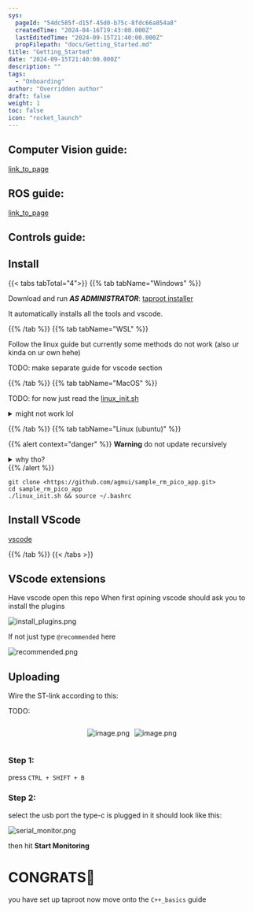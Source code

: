 ```yaml
---
sys:
  pageId: "54dc585f-d15f-45d0-b75c-8fdc66a854a8"
  createdTime: "2024-04-16T19:43:00.000Z"
  lastEditedTime: "2024-09-15T21:40:00.000Z"
  propFilepath: "docs/Getting_Started.md"
title: "Getting_Started"
date: "2024-09-15T21:40:00.000Z"
description: ""
tags:
  - "Onboarding"
author: "Overridden author"
draft: false
weight: 1
toc: false
icon: "rocket_launch"
---
```


## Computer Vision guide:

[link_to_page](86d45bc0-388b-4d26-8848-44f255f73d0e)

## ROS guide:

[link_to_page](3c76c1de-ec8f-46d6-8b0a-294005edc2d5)

## Controls guide:

## Install

{{< tabs tabTotal="4">}}
{{% tab tabName="Windows" %}}

Download and run _**AS ADMINISTRATOR**_: [taproot installer](https://github.com/Thornbots/TeachingFreshies/releases/tag/1.0)

It automatically installs all the tools and vscode.

{{% /tab %}}
{{% tab tabName="WSL" %}}

Follow the linux guide but currently some methods do not work (also ur kinda on ur own hehe)

TODO: make separate guide for vscode section

{{% /tab %}}
{{% tab tabName="MacOS" %}}

TODO: for now just read the [linux_init.sh](https://github.com/agmui/sample_rm_pico_app/blob/main/linux_init.sh)

<details>
<summary>might not work lol</summary>

`brew install libusb pkg-config`

Next install: [vscode](https://code.visualstudio.com/Download)

</details>

{{% /tab %}}
{{% tab tabName="Linux (ubuntu)" %}}

{{% alert context="danger" %}}
**Warning** do not update recursively
<details>
<summary>why tho?</summary>
There are some submodules that may go on for a while (like tinyusb) and I highly
recommend you don't need to get them.
If you want to see what submodules I update just look in `linux_init.sh`
</details>
{{% /alert %}}

```shell
git clone <https://github.com/agmui/sample_rm_pico_app.git>
cd sample_rm_pico_app
./linux_init.sh && source ~/.bashrc
```

## Install VScode

[vscode](https://code.visualstudio.com/Download)

{{% /tab %}}
{{< /tabs >}}

## VScode extensions

Have vscode open this repo
When first opining vscode should ask you to install the plugins

![install_plugins.png](https://prod-files-secure.s3.us-west-2.amazonaws.com/d518164a-d88e-44d1-a4ee-3adb3bd8bce0/89bd30f0-1825-4e77-867b-0a41ce370880/install_plugins.png?X-Amz-Algorithm=AWS4-HMAC-SHA256&X-Amz-Content-Sha256=UNSIGNED-PAYLOAD&X-Amz-Credential=ASIAZI2LB4662YCBZTDX%2F20250406%2Fus-west-2%2Fs3%2Faws4_request&X-Amz-Date=20250406T190126Z&X-Amz-Expires=3600&X-Amz-Security-Token=IQoJb3JpZ2luX2VjEM%2F%2F%2F%2F%2F%2F%2F%2F%2F%2F%2FwEaCXVzLXdlc3QtMiJGMEQCIBTHVMSjYPe0veiHGoX7O0FFeyAi0cAnG%2FrOrTf8vTuKAiB0YDYp3q6DvOr8ncoAmH257UihxGYOtkLZQ5s3RifZjSr%2FAwhIEAAaDDYzNzQyMzE4MzgwNSIMt1WgsFIOiyNHhg4NKtwDPLA9mrqVxWdaswgy7CPCtnE5JqRv8Cbw51%2FXyunhzXUwryIgZAEfKQwT6oLXMdl3sE6%2FXYB5P56uy8R7Lm%2BTngHM%2FspiLKWodNRG6yPoFDKUPpPHgRe%2BlsCvDgLInNyqM%2F8mK3fPtcWZtMMDbJpafVbZiIWU26%2FNOkHJquXT7UgkLldktTlby9HZ%2B8QfvMM00xzdkQNAyWrjx%2BF9uS7NHBUsTZvC5oynSo%2FU29OC7SSFapGQzT%2BRzMdRqpDjrvIR7UFUBt128gI6NTfwhNpmsMnLawJFtsFbGrfHTf4aYdysc67exBqZQSQZYwxx77CK8oM%2F5urPqI5BwN%2FqMgMB%2Bz%2FMG09E4q7WkpLBGznidE3WzgHjn%2BCJrJP0j3yURM3F9%2BIEWOHumJMwjwB0PF1PJrxe10YewQqpyTXOGcje4fDLmrr2eJK%2FLQ9u6J6v6Eug4ddmf3deT9c2p9pED4eqRw8GW5Owvoqpsb0X3d%2FlqAWtoYt2lxU7WwIjO2hzr3jqkJp0U1vg2c2pUM%2BORzZSRYD%2BTS0HJRXnHmiBltWiV6kg3y2rLrGNJiHNaAk6FzKs65Eq%2BYZIl8NA6ulG%2Fxzc7Aj5ixM573DtfaIhwT5z3Qnkuw1UgvCuxHmlbGYwkKTKvwY6pgHOAx%2ByZqKsSVcaJa60bTxpd%2FNAQHkS0dvGrb3D8bsUvrNGQRaJhbaekK%2FmhKmtgOHYWkwQ6cIhRmbo5ry%2FZDbBnDKiAgJrIy%2Bc5NkK0FyGWJ3y%2B8wpVabhxRoNQc8NcU2rXKQYF5ADmwX%2FZI3vbp85LFueWvfCS5A%2FaZhq3A0TNF9fxjwd8YNBgauuAxa%2BStcCHrjeztfaJm%2FVZmsfCadmUeq1ZlP6&X-Amz-Signature=86c0665b2e50471bc9eecca1a210736bde9576cc482497302d400b575d096092&X-Amz-SignedHeaders=host&x-id=GetObject)

If not just type `@recommended` here  

![recommended.png](https://prod-files-secure.s3.us-west-2.amazonaws.com/d518164a-d88e-44d1-a4ee-3adb3bd8bce0/61e661e9-5d85-4dfc-be0d-8d2097a5e793/recommended.png?X-Amz-Algorithm=AWS4-HMAC-SHA256&X-Amz-Content-Sha256=UNSIGNED-PAYLOAD&X-Amz-Credential=ASIAZI2LB4662YCBZTDX%2F20250406%2Fus-west-2%2Fs3%2Faws4_request&X-Amz-Date=20250406T190126Z&X-Amz-Expires=3600&X-Amz-Security-Token=IQoJb3JpZ2luX2VjEM%2F%2F%2F%2F%2F%2F%2F%2F%2F%2F%2FwEaCXVzLXdlc3QtMiJGMEQCIBTHVMSjYPe0veiHGoX7O0FFeyAi0cAnG%2FrOrTf8vTuKAiB0YDYp3q6DvOr8ncoAmH257UihxGYOtkLZQ5s3RifZjSr%2FAwhIEAAaDDYzNzQyMzE4MzgwNSIMt1WgsFIOiyNHhg4NKtwDPLA9mrqVxWdaswgy7CPCtnE5JqRv8Cbw51%2FXyunhzXUwryIgZAEfKQwT6oLXMdl3sE6%2FXYB5P56uy8R7Lm%2BTngHM%2FspiLKWodNRG6yPoFDKUPpPHgRe%2BlsCvDgLInNyqM%2F8mK3fPtcWZtMMDbJpafVbZiIWU26%2FNOkHJquXT7UgkLldktTlby9HZ%2B8QfvMM00xzdkQNAyWrjx%2BF9uS7NHBUsTZvC5oynSo%2FU29OC7SSFapGQzT%2BRzMdRqpDjrvIR7UFUBt128gI6NTfwhNpmsMnLawJFtsFbGrfHTf4aYdysc67exBqZQSQZYwxx77CK8oM%2F5urPqI5BwN%2FqMgMB%2Bz%2FMG09E4q7WkpLBGznidE3WzgHjn%2BCJrJP0j3yURM3F9%2BIEWOHumJMwjwB0PF1PJrxe10YewQqpyTXOGcje4fDLmrr2eJK%2FLQ9u6J6v6Eug4ddmf3deT9c2p9pED4eqRw8GW5Owvoqpsb0X3d%2FlqAWtoYt2lxU7WwIjO2hzr3jqkJp0U1vg2c2pUM%2BORzZSRYD%2BTS0HJRXnHmiBltWiV6kg3y2rLrGNJiHNaAk6FzKs65Eq%2BYZIl8NA6ulG%2Fxzc7Aj5ixM573DtfaIhwT5z3Qnkuw1UgvCuxHmlbGYwkKTKvwY6pgHOAx%2ByZqKsSVcaJa60bTxpd%2FNAQHkS0dvGrb3D8bsUvrNGQRaJhbaekK%2FmhKmtgOHYWkwQ6cIhRmbo5ry%2FZDbBnDKiAgJrIy%2Bc5NkK0FyGWJ3y%2B8wpVabhxRoNQc8NcU2rXKQYF5ADmwX%2FZI3vbp85LFueWvfCS5A%2FaZhq3A0TNF9fxjwd8YNBgauuAxa%2BStcCHrjeztfaJm%2FVZmsfCadmUeq1ZlP6&X-Amz-Signature=79dfb3e6b66b3ec26b685e3766a08f834fb38cc757b54ed986a3f8d9fc362f50&X-Amz-SignedHeaders=host&x-id=GetObject)

## Uploading

Wire the ST-link according to this:

TODO:

<div style="display: flex;flex-direction: row; column-gap:10px; max-width: 630px;justify-content: center;">
<div>

![image.png](https://prod-files-secure.s3.us-west-2.amazonaws.com/d518164a-d88e-44d1-a4ee-3adb3bd8bce0/210ecb78-1116-4d7b-b9b7-2292f66fa2c2/image.png?X-Amz-Algorithm=AWS4-HMAC-SHA256&X-Amz-Content-Sha256=UNSIGNED-PAYLOAD&X-Amz-Credential=ASIAZI2LB466RONWIOSN%2F20250406%2Fus-west-2%2Fs3%2Faws4_request&X-Amz-Date=20250406T190128Z&X-Amz-Expires=3600&X-Amz-Security-Token=IQoJb3JpZ2luX2VjENP%2F%2F%2F%2F%2F%2F%2F%2F%2F%2FwEaCXVzLXdlc3QtMiJGMEQCIH%2BPc%2BPKkHVuPnSBbxDiK6%2BO0yfR5MB5OoF%2FW8zRMSIYAiAJ0hVtVZ3BEkJFG%2BNaRUykjX%2FSxl%2BflpJ8rksqq75xhir%2FAwhMEAAaDDYzNzQyMzE4MzgwNSIM%2FB7B%2BseAyGHOulOcKtwDJBm3pZAiNpjmIU%2Bx1RugFguXXeiyryl1z1AFUakSEDCucI0dRmXl66U7GTilH6Km%2BAnaoFwL5MBWp4w%2Fsf8a3N9Q9X%2F4VVH6HqJ%2BuNAuW3kc4DSUE%2BCGDz6ML2qwoEz1FjShS9DDDtXy2XE2QroDdDAyOxT0nSaqYzwzmvz%2Boq8b4cR659lBAfj9XxSapK4%2FWVfOcp54K27wKzPEVTKt%2BIbLIycQ%2F0gi0D0z86gvOR9X%2FOK%2BhnZi4lI3%2Bbv%2FOTUEmW7wKR2UPvKgnyi578j73zJgugq1GAmSBIfTq7MmM11j5SDPf7fZ2Z4KYJRtSgdej45IxjdiX4lHb3DZnxdtqihPJaG1AbIjncbdd5MRzh26068QVS9kIWCCsQKFIu8CofgW0JO6VJMIlBCPDzINNqxQvqHYKh0NBHIwmIUVuGSRk2v%2BVyiTokEIMoXRwxmzibzU7QexEu24RFXvk1h1tDdbBendcaq0z6luWJEWDA%2BlKrmvkfDW0A5sM9y1HrTjBrRiPzH3eXpJ3CL0E5%2FFGmO0q6ecD67bwnUWhgZICKNA%2FB2HCwOIVk%2BQ81jMCWcrM2WAxKfQJ7XHtVlBylRSP27T0qNF7puYjqOsYrL7trwEXLxVNaXjAG3Z8PkwiJ3LvwY6pgGmS3DromKgZt%2BYHv7x55Vs8iwqEkmZWSg%2FZ8WNXXACQ4Xhw84GknynEWdCEkp0EWhnO3UEHb3Ki4hsq6XcnM2U3wA3%2F4o%2FBCipc92r7kG6aUKw7d8lyyCp3%2Bsv09AtWUbuRMvT38BZwmYmIWCM2RNBRWuEwdWQeeZLAUoJwCuqZwwKylTK%2Bfq5gXta1vzU59DpsuZyGy965D3D32HVfv5t9lfkSKVt&X-Amz-Signature=421af8e017642422d21704cbfcda090164554c9146d013ed9f1c850eff9e6587&X-Amz-SignedHeaders=host&x-id=GetObject)

</div>
<div>

![image.png](https://prod-files-secure.s3.us-west-2.amazonaws.com/d518164a-d88e-44d1-a4ee-3adb3bd8bce0/33a0fd0f-8ca6-4a86-8e09-26e95ded1fff/image.png?X-Amz-Algorithm=AWS4-HMAC-SHA256&X-Amz-Content-Sha256=UNSIGNED-PAYLOAD&X-Amz-Credential=ASIAZI2LB466QECGPWBS%2F20250406%2Fus-west-2%2Fs3%2Faws4_request&X-Amz-Date=20250406T190129Z&X-Amz-Expires=3600&X-Amz-Security-Token=IQoJb3JpZ2luX2VjENP%2F%2F%2F%2F%2F%2F%2F%2F%2F%2FwEaCXVzLXdlc3QtMiJIMEYCIQDF3OT%2Fk%2BggUaEqE9dahtbcS%2FswIUM%2BrSuMHbOy8icnTwIhAOEbiacObdVCw9h87vOOYMhBvvbjwv0AgWjtm1%2FDEL9mKv8DCEwQABoMNjM3NDIzMTgzODA1IgwNvccah8dNAIz4b8kq3ANImm%2BK28IrbaUyY7A83P%2FSifwpsgtt151M%2BZX5RCB15MGKnJYEhPdhWmca7Ks9zJDIRbq%2FbZSrEJRBJbbOO0u89STS5Sy6%2FnHOUrEirsFnRdhyI%2Fcq0%2FUAyMxVTiTvFTbUNEmBTbOFFmy59lYTI735wr11X7O6jhvUA7hOcw65Wm0IGJdOdNEY%2BMCL7oxPX81aAiNaEPiRujU26gPy09VRj6vk7TDClrcQCviAw6OQHqa9zGK%2FnCdt85RN3DEJDhWg96xU%2FHukzLIp2AUenwqGpMS%2B7rDH4o8u8yRL%2BXRFSNTaZR8dPtTNhk%2FZYxbX6dMEs6C5Gx67uPJiCx5yYtOW%2F3aXAsdasj8TB2pBhzBUocqjaVt1kiPGQub1PE1NPe4pSUhGR5gmRY7SP%2FS%2BVtbE7STIlOTK5mBui7nnF5p68706mSe6F%2B0q7tNAKyPJ4yKDhpgY0paXn%2F%2F36T0RAK8qTrJKoooieEMWy%2FZjoAoOQC5w4rqfl1bIHRoPMY5Y9xprqJiDDDoz0lc%2FPPjRM17REVsv2zo3fY8NLC%2BprttBgjwZZQu5OLFkSUci2CxrsFJ9UyY%2FuUyf3sBdDEo0klilsa1Kqaur4iwyJv6%2Fr0MmlFZuVxA6Q0oBPcLlkjDwncu%2FBjqkAR%2BWZEjcrGf7K73wtLRIsi1QH4YM0L0hxU4%2BjZgjhudNQyrrXPIntCUSgThlJm3KhR7%2FdsHVqko3ufWn01vldq9ug60iEigXUtO%2FEedqolsv8e4OfGN6gMUL%2BqhbbAHBoeJ94LYsK6KiYzGeHDbiYirumNqYQcclLsyZ5QXuyoZRNkwKwJX8j4tD4CUgek2MkfGtF7qjV2GsCK0tNOyI%2BbkmUIiX&X-Amz-Signature=e434026f05ce88407c88bdc48e6e7973aa3f6b9cc5a5c7a220d2e6116eb20398&X-Amz-SignedHeaders=host&x-id=GetObject)

</div>
</div>

### Step 1:

press `CTRL + SHIFT + B`

### Step 2:

select the usb port the type-c is plugged in it should look like this:

![serial_monitor.png](https://prod-files-secure.s3.us-west-2.amazonaws.com/d518164a-d88e-44d1-a4ee-3adb3bd8bce0/f03f4774-05d4-4393-b6a0-d5efb6d315ab/serial_monitor.png?X-Amz-Algorithm=AWS4-HMAC-SHA256&X-Amz-Content-Sha256=UNSIGNED-PAYLOAD&X-Amz-Credential=ASIAZI2LB4662YCBZTDX%2F20250406%2Fus-west-2%2Fs3%2Faws4_request&X-Amz-Date=20250406T190126Z&X-Amz-Expires=3600&X-Amz-Security-Token=IQoJb3JpZ2luX2VjEM%2F%2F%2F%2F%2F%2F%2F%2F%2F%2F%2FwEaCXVzLXdlc3QtMiJGMEQCIBTHVMSjYPe0veiHGoX7O0FFeyAi0cAnG%2FrOrTf8vTuKAiB0YDYp3q6DvOr8ncoAmH257UihxGYOtkLZQ5s3RifZjSr%2FAwhIEAAaDDYzNzQyMzE4MzgwNSIMt1WgsFIOiyNHhg4NKtwDPLA9mrqVxWdaswgy7CPCtnE5JqRv8Cbw51%2FXyunhzXUwryIgZAEfKQwT6oLXMdl3sE6%2FXYB5P56uy8R7Lm%2BTngHM%2FspiLKWodNRG6yPoFDKUPpPHgRe%2BlsCvDgLInNyqM%2F8mK3fPtcWZtMMDbJpafVbZiIWU26%2FNOkHJquXT7UgkLldktTlby9HZ%2B8QfvMM00xzdkQNAyWrjx%2BF9uS7NHBUsTZvC5oynSo%2FU29OC7SSFapGQzT%2BRzMdRqpDjrvIR7UFUBt128gI6NTfwhNpmsMnLawJFtsFbGrfHTf4aYdysc67exBqZQSQZYwxx77CK8oM%2F5urPqI5BwN%2FqMgMB%2Bz%2FMG09E4q7WkpLBGznidE3WzgHjn%2BCJrJP0j3yURM3F9%2BIEWOHumJMwjwB0PF1PJrxe10YewQqpyTXOGcje4fDLmrr2eJK%2FLQ9u6J6v6Eug4ddmf3deT9c2p9pED4eqRw8GW5Owvoqpsb0X3d%2FlqAWtoYt2lxU7WwIjO2hzr3jqkJp0U1vg2c2pUM%2BORzZSRYD%2BTS0HJRXnHmiBltWiV6kg3y2rLrGNJiHNaAk6FzKs65Eq%2BYZIl8NA6ulG%2Fxzc7Aj5ixM573DtfaIhwT5z3Qnkuw1UgvCuxHmlbGYwkKTKvwY6pgHOAx%2ByZqKsSVcaJa60bTxpd%2FNAQHkS0dvGrb3D8bsUvrNGQRaJhbaekK%2FmhKmtgOHYWkwQ6cIhRmbo5ry%2FZDbBnDKiAgJrIy%2Bc5NkK0FyGWJ3y%2B8wpVabhxRoNQc8NcU2rXKQYF5ADmwX%2FZI3vbp85LFueWvfCS5A%2FaZhq3A0TNF9fxjwd8YNBgauuAxa%2BStcCHrjeztfaJm%2FVZmsfCadmUeq1ZlP6&X-Amz-Signature=6046e8d5f065eaa8ef86983c2f86155deba098e64453686c4e82a9b41ea96671&X-Amz-SignedHeaders=host&x-id=GetObject)

then hit **Start Monitoring**

# CONGRATS🎉

you have set up taproot now move onto the `C++_basics` guide
